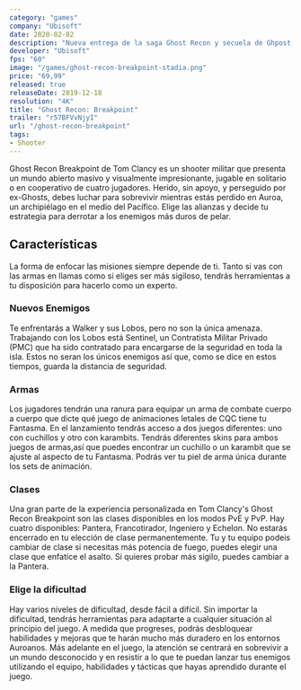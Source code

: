 ```yaml
---
category: "games"
company: "Ubisoft"
date: 2020-02-02
description: "Nueva entrega de la saga Ghost Recon y secuela de Ghpost Recon: Wildlands. Enfréntate a los Wolves, una preparada unidad de combate que antes formbaba parte del ejército americano, en solitario o en compañía, trata de derrocar a su líder Walker."
developer: "Ubisoft"
fps: "60"
image: "/games/ghost-recon-breakpoint-stadia.png"
price: "69,99"
released: true
releaseDate: 2019-12-18
resolution: "4K"
title: "Ghost Recon: Breakpoint"
trailer: "r57BFVvNjyI"
url: "/ghost-recon-breakpoint"
tags:
- Shooter
---
```


Ghost Recon Breakpoint de Tom Clancy es un shooter militar que presenta un mundo abierto masivo y visualmente impresionante, jugable en solitario o en cooperativo de cuatro jugadores. Herido, sin apoyo, y perseguido por ex-Ghosts, debes luchar para sobrevivir mientras estás perdido en Auroa, un archipiélago en el medio del Pacífico. Elige las alianzas y decide tu estrategia para derrotar a los enemigos más duros de pelar.

## Características

La forma de enfocar las misiones siempre depende de ti. Tanto si vas con las armas en llamas como si eliges ser más sigiloso, tendrás herramientas a tu disposición para hacerlo como un experto.

### Nuevos Enemigos

Te enfrentarás a Walker y sus Lobos, pero no son la única amenaza. Trabajando con los Lobos está Sentinel, un Contratista Militar Privado (PMC) que ha sido contratado para encargarse de la seguridad en toda la isla. Estos no seran los únicos enemigos así que, como se dice en estos tiempos, guarda la distancia de seguridad.

### Armas

Los jugadores tendrán una ranura para equipar un arma de combate cuerpo a cuerpo que dicte qué juego de animaciones letales de CQC tiene tu Fantasma.
En el lanzamiento tendrás acceso a dos juegos diferentes: uno con cuchillos y otro con karambits. Tendrás diferentes skins para ambos juegos de armas,así que puedes encontrar un cuchillo o un karambit que se ajuste al aspecto de tu Fantasma. Podrás ver tu piel de arma única durante los sets de animación.

### Clases

Una gran parte de la experiencia personalizada en Tom Clancy's Ghost Recon Breakpoint son las clases disponibles en los modos PvE y PvP. Hay cuatro disponibles: Pantera, Francotirador, Ingeniero y Echelon. No estarás encerrado en tu elección de clase permanentemente. Tu y tu equipo podeis cambiar de clase si necesitas más potencia de fuego, puedes elegir una clase que enfatice el asalto. Si quieres probar más sigilo, puedes cambiar a la Pantera.

### Elige la dificultad

Hay varios niveles de dificultad, desde fácil a difícil. Sin importar la dificultad, tendrás herramientas para adaptarte a cualquier situación al principio del juego. A medida que progreses, podrás desbloquear habilidades y mejoras que te harán mucho más duradero en los entornos Auroanos.
Más adelante en el juego, la atención se centrará en sobrevivir a un mundo desconocido y en resistir a lo que te puedan lanzar tus enemigos utilizando el equipo, habilidades y tácticas que hayas aprendido durante el juego.

